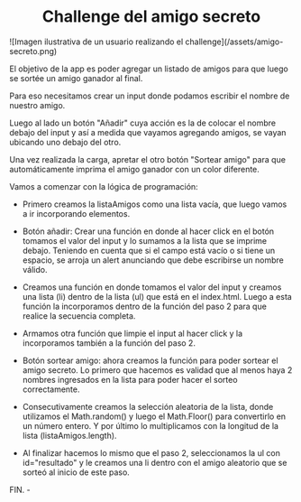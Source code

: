 <h1 align="center">Challenge del amigo secreto</h1>
![Imagen ilustrativa de un usuario realizando el challenge](/assets/amigo-secreto.png)

El objetivo de la app es poder agregar un listado de amigos para que luego se sortée un amigo ganador al final.

Para eso necesitamos crear un input donde podamos escribir el nombre de nuestro amigo.

Luego al lado un botón "Añadir" cuya acción es la de colocar el nombre debajo del input y así a medida que vayamos agregando amigos, se vayan ubicando uno debajo del otro.

Una vez realizada la carga, apretar el otro botón "Sortear amigo" para que automáticamente imprima el amigo ganador con un color diferente.

Vamos a comenzar con la lógica de programación:

- Primero creamos la listaAmigos como una lista vacía, que luego vamos a ir incorporando elementos.

- Botón añadir: Crear una función en donde al hacer click en el botón tomamos el valor del input y lo sumamos a la lista que se imprime debajo. Teniendo en cuenta que si el campo está vacío o si tiene un espacio, se arroja un alert anunciando que debe escribirse un nombre válido.

- Creamos una función en donde tomamos el valor del input y creamos una lista (li) dentro de la lista (ul) que está en el index.html. Luego a esta función la incorporamos dentro de la función del paso 2 para que realice la secuencia completa.

- Armamos otra función que limpie el input al hacer click y la incorporamos también a la función del paso 2.

- Botón sortear amigo: ahora creamos la función para poder sortear el amigo secreto. Lo primero que hacemos es validad que al menos haya 2 nombres ingresados en la lista para poder hacer el sorteo correctamente.

- Consecutivamente creamos la selección aleatoria de la lista, donde utilizamos el Math.random() y luego el Math.Floor() para convertirlo en un número entero. Y por último lo multiplicamos con la longitud de la lista (listaAmigos.length).

- Al finalizar hacemos lo mismo que el paso 2, seleccionamos la ul con id="resultado" y le creamos una li dentro con el amigo aleatorio que se sorteó al inicio de este paso.

FIN. -

